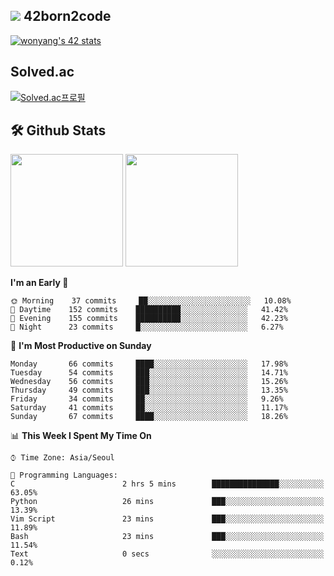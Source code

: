 
## <img src="https://img.shields.io/badge/-000000?style=flat&logo=42&logoColor=white"> 42born2code
[![wonyang's 42 stats](https://badge42.vercel.app/api/v2/cl5nhe5b6007809kydha7ht42/stats?cursusId=21&coalitionId=88)](https://profile.intra.42.fr/users/wonyang)

## Solved.ac
[![Solved.ac프로필](http://mazassumnida.wtf/api/v2/generate_badge?boj=bennyws)](https://solved.ac/bennyws)

## 🛠️ Github Stats
<p>
  <img height="180em" src="https://github-readme-stats-veggie-garden.vercel.app/api?username=gemstoneyang&show_icons=true&include_all_commits=true&bg_color=30,e96443,904e95&title_color=fff&text_color=fff">
  <img height="180em" src="https://github-readme-stats-veggie-garden.vercel.app/api/top-langs/?username=gemstoneyang&layout=compact&bg_color=30,e96443,904e95&title_color=fff&text_color=fff">
</p>

<!--START_SECTION:waka-->
**I'm an Early 🐤** 

```text
🌞 Morning    37 commits     ██░░░░░░░░░░░░░░░░░░░░░░░   10.08% 
🌆 Daytime    152 commits    ██████████░░░░░░░░░░░░░░░   41.42% 
🌃 Evening    155 commits    ██████████░░░░░░░░░░░░░░░   42.23% 
🌙 Night      23 commits     █░░░░░░░░░░░░░░░░░░░░░░░░   6.27%

```
📅 **I'm Most Productive on Sunday** 

```text
Monday       66 commits     ████░░░░░░░░░░░░░░░░░░░░░   17.98% 
Tuesday      54 commits     ███░░░░░░░░░░░░░░░░░░░░░░   14.71% 
Wednesday    56 commits     ███░░░░░░░░░░░░░░░░░░░░░░   15.26% 
Thursday     49 commits     ███░░░░░░░░░░░░░░░░░░░░░░   13.35% 
Friday       34 commits     ██░░░░░░░░░░░░░░░░░░░░░░░   9.26% 
Saturday     41 commits     ██░░░░░░░░░░░░░░░░░░░░░░░   11.17% 
Sunday       67 commits     ████░░░░░░░░░░░░░░░░░░░░░   18.26%

```


📊 **This Week I Spent My Time On** 

```text
⌚︎ Time Zone: Asia/Seoul

💬 Programming Languages: 
C                        2 hrs 5 mins        ███████████████░░░░░░░░░░   63.05% 
Python                   26 mins             ███░░░░░░░░░░░░░░░░░░░░░░   13.39% 
Vim Script               23 mins             ███░░░░░░░░░░░░░░░░░░░░░░   11.89% 
Bash                     23 mins             ███░░░░░░░░░░░░░░░░░░░░░░   11.54% 
Text                     0 secs              ░░░░░░░░░░░░░░░░░░░░░░░░░   0.12%

```


<!--END_SECTION:waka-->

